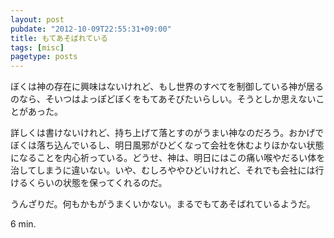 ```yaml
---
layout: post
pubdate: "2012-10-09T22:55:31+09:00"
title: もてあそばれている
tags: [misc]
pagetype: posts
---
```

ぼくは神の存在に興味はないけれど、もし世界のすべてを制御している神が居るのなら、そいつはよっぽどぼくをもてあそびたいらしい。そうとしか思えないことがあった。

詳しくは書けないけれど、持ち上げて落とすのがうまい神なのだろう。おかげでぼくは落ち込んでいるし、明日風邪がひどくなって会社を休むよりほかない状態になることを内心祈っている。どうせ、神は、明日にはこの痛い喉やだるい体を治してしまうに違いない。いや、むしろややひどいけれど、それでも会社には行けるくらいの状態を保ってくれるのだ。

うんざりだ。何もかもがうまくいかない。まるでもてあそばれているようだ。

6 min.
